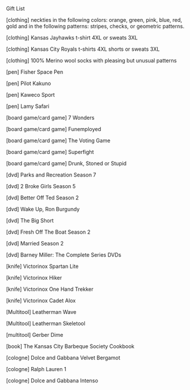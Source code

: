 Gift List

[clothing] neckties in the following colors: orange, green, pink, blue, red, gold and in the following patterns: stripes, checks, or geometric patterns.

[clothing] Kansas Jayhawks t-shirt 4XL or sweats 3XL

[clothing] Kansas City Royals t-shirts 4XL shorts or sweats 3XL

[clothing] 100% Merino wool socks with pleasing but unusual patterns

[pen] Fisher Space Pen

[pen] Pilot Kakuno

[pen] Kaweco Sport

[pen] Lamy Safari

[board game/card game] 7 Wonders

[board game/card game] Funemployed

[board game/card game] The Voting Game

[board game/card game] Superfight

[board game/card game] Drunk, Stoned or Stupid

[dvd] Parks and Recreation Season 7

[dvd] 2 Broke Girls Season 5

[dvd] Better Off Ted Season 2

[dvd] Wake Up, Ron Burgundy

[dvd] The Big Short

[dvd] Fresh Off The Boat Season 2

[dvd] Married Season 2

[dvd] Barney Miller: The Complete Series DVDs

[knife] Victorinox Spartan Lite

[knife] Victorinox Hiker

[knife] Victorinox One Hand Trekker

[knife] Victorinox Cadet Alox

[Multitool] Leatherman Wave

[Multitool] Leatherman Skeletool

[multitool] Gerber Dime

[book] The Kansas City Barbeque Society Cookbook

[cologne] Dolce and Gabbana Velvet Bergamot

[cologne] Ralph Lauren 1

[cologne] Dolce and Gabbana Intenso

